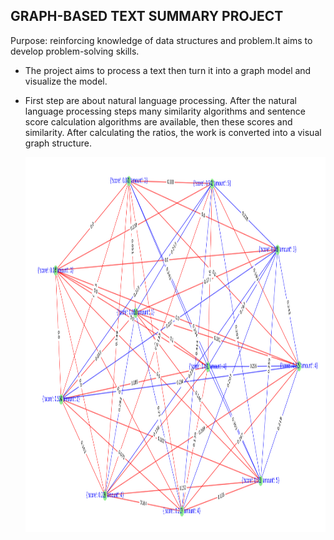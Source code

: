 ## GRAPH-BASED TEXT SUMMARY PROJECT

Purpose: reinforcing knowledge of data structures and problem.It aims to develop problem-solving skills.

- The project aims to process a text then turn it into a graph model and visualize the model.

- First step are about natural language processing. After the natural language processing steps
  many similarity algorithms and sentence score calculation
  algorithms are available, then these scores and similarity.
  After calculating the ratios, the work is converted into a visual graph structure.

  <img src="pythonGraphProject/src/interface/images/graphPic.png" width="800" height="600">
